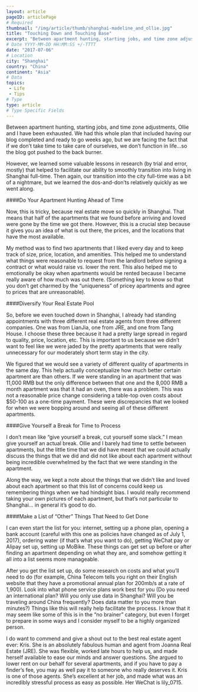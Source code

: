```yaml
---
layout: article
pageID: articlePage
# Required
thumbnail: "/img/article/thumb/shanghai-madeline_and_ollie.jpg"
title: "Touching Down and Touching Base"
excerpt: "Between apartment hunting, starting jobs, and time zone adjustments, Ollie and I have been exhausted..."
# Date YYYY-MM-DD HH:MM:SS +/-TTTT
date: "2017-07-06"
# Location
city: "Shanghai"
country: "China"
continent: "Asia"
# Data
topics:
 - Life
 - Tips
# Type
type: article
# Type Specific Fields
---
```

Between apartment hunting, starting jobs, and time zone adjustments, Ollie and I have been exhausted. We had this whole plan that included having our blog completed and ready to go weeks ago, but we are facing the fact that if we don’t take time to take care of ourselves, we don’t function in life...so the blog got pushed to the back burner. 

However, we learned some valuable lessons in research (by trial and error, mostly) that helped to facilitate our ability to smoothly transition into living in Shanghai full-time. Then again, our transition into the city full-time was a bit of a nightmare, but we learned the dos-and-don’ts relatively quickly as we went along. 

####Do Your Apartment Hunting Ahead of Time

Now, this is tricky, because real estate move so quickly in Shanghai. That means that half of the apartments that we found before arriving and loved were gone by the time we got there. However, this is a crucial step because it gives you an idea of what is out there, the prices, and the locations that have the most available. 

My method was to find two apartments that I liked every day and to keep track of size, price, location, and amenities. This helped me to understand what things were reasonable to request from the landlord before signing a contract or what would raise vs. lower the rent. This also helped me to emotionally be okay when apartments would be rented because I became really aware of how much was out there. (Something key to know so that you don’t get charmed by the “uniqueness” of pricey apartments and agree to prices that are unreasonable). 

####Diversify Your Real Estate Pool

So, before we even touched down in Shanghai, I already had standing appointments with three different real estate agents from three different companies. One was from LianJia, one from JRE, and one from Tang House. I choose these three because it had a pretty large spread in regard to quality, price, location, etc. This is important to us because we didn’t want to feel like we were jaded by the pretty apartments that were really unnecessary for our moderately short term stay in the city. 

We figured that we would see a variety of different quality of apartments in the same day. This help actually conceptualize how much better certain apartment are than others. If we were standing in an apartment that was 11,000 RMB but the only difference between that one and the 8,000 RMB a month apartment was that it had an oven, there was a problem. This was not a reasonable price change considering a table-top oven costs about $50-100 as a one-time payment. These were discrepancies that we looked for when we were bopping around and seeing all of these different apartments. 

####Give Yourself a Break for Time to Process

I don’t mean like “give yourself a break, cut yourself some slack.” I mean give yourself an actual break. Ollie and I barely had time to settle between apartments, but the little time that we did have meant that we could actually discuss the things that we did and did not like about each apartment without being incredible overwhelmed by the fact that we were standing in the apartment. 

Along the way, we kept a note about the things that we didn’t like and loved about each apartment so that this list of concerns could keep us remembering things when we had hindsight bias. I would really recommend taking your own pictures of each apartment, but that’s not particular to Shanghai… in general it’s good to do. 


####Make a List of “Other” Things That Need to Get Done

I can even start the list for you: internet, setting up a phone plan, opening a bank account (careful with this one as policies have changed as of July 1, 2017), ordering water (if that’s what you want to do), getting WeChat pay or Alipay set up, setting up MoBike. These things can get set up before or after finding an apartment depending on what they are, and somehow getting it all into a list seems more manageable. 

After you get the list set up, do some research on costs and what you’ll need to do (for example, China Telecom tells you right on their English website that they have a promotional annual plan for 200mb/s at a rate of 1,900). Look into what phone service plans work best for you (Do you need an international plan? Will you only use data in Shanghai? Will you be traveling around China frequently? Does data matter to you more than minutes?) Things like this will really help facilitate the process. I know that it may seem like some of this is in the “no brainer” category, but even I forget to prepare in some ways and I consider myself to be a highly organized person.


I do want to commend and give a shout out to the best real estate agent ever: Kris. She is an absolutely fabulous human and agent from Joanna Real Estate (JRE). She was flexible, worked late hours to help us, and made herself available to ease our minds and answer questions. She argued to lower rent on our behalf for several apartments, and if you have to pay a finder’s fee, you may as well pay it to someone who really deserves it. Kris is one of those agents. She’s excellent at her job, and made what was an incredibly stressful process as easy as possible. Her WeChat is lily_0715. 